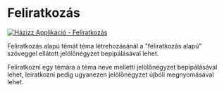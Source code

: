 # Feliratkozás

[![Házizz Applikáció - Feliratkozás](https://i.ibb.co/hfk1BZp/subscribe-thumbnail.png)](https://youtu.be/CtkwNQxZjbk "Házizz Applikáció - Feliratkozás")

Feliratkozás alapú témát téma létrehozásánál a "feliratkozás alapú" szöveggel ellátott jelölőnégyzet bepipálásával lehet.

Feliratkozni egy témára a téma neve melletti jelölőnégyzet bepipálásával lehet, leiratkozni pedig ugyanezen jelölőnégyzet újbóli megnyomásával lehet. 